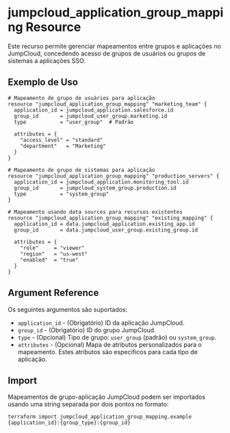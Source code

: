 # jumpcloud_application_group_mapping Resource

Este recurso permite gerenciar mapeamentos entre grupos e aplicações no JumpCloud, concedendo acesso de grupos de usuários ou grupos de sistemas a aplicações SSO.

## Exemplo de Uso

```hcl
# Mapeamento de grupo de usuários para aplicação
resource "jumpcloud_application_group_mapping" "marketing_team" {
  application_id = jumpcloud_application.salesforce.id
  group_id       = jumpcloud_user_group.marketing.id
  type           = "user_group"  # Padrão
  
  attributes = {
    "access_level" = "standard"
    "department"   = "Marketing"
  }
}

# Mapeamento de grupo de sistemas para aplicação
resource "jumpcloud_application_group_mapping" "production_servers" {
  application_id = jumpcloud_application.monitoring_tool.id
  group_id       = jumpcloud_system_group.production.id
  type           = "system_group"
}

# Mapeamento usando data sources para recursos existentes
resource "jumpcloud_application_group_mapping" "existing_mapping" {
  application_id = data.jumpcloud_application.existing_app.id
  group_id       = data.jumpcloud_user_group.existing_group.id
  
  attributes = {
    "role"     = "viewer"
    "region"   = "us-west"
    "enabled"  = "true"
  }
}
```

## Argument Reference

Os seguintes argumentos são suportados:

* `application_id` - (Obrigatório) ID da aplicação JumpCloud.
* `group_id` - (Obrigatório) ID do grupo JumpCloud.
* `type` - (Opcional) Tipo de grupo: `user_group` (padrão) ou `system_group`.
* `attributes` - (Opcional) Mapa de atributos personalizados para o mapeamento. Estes atributos são específicos para cada tipo de aplicação.

## Import

Mapeamentos de grupo-aplicação JumpCloud podem ser importados usando uma string separada por dois pontos no formato:

```
terraform import jumpcloud_application_group_mapping.example {application_id}:{group_type}:{group_id}
``` 